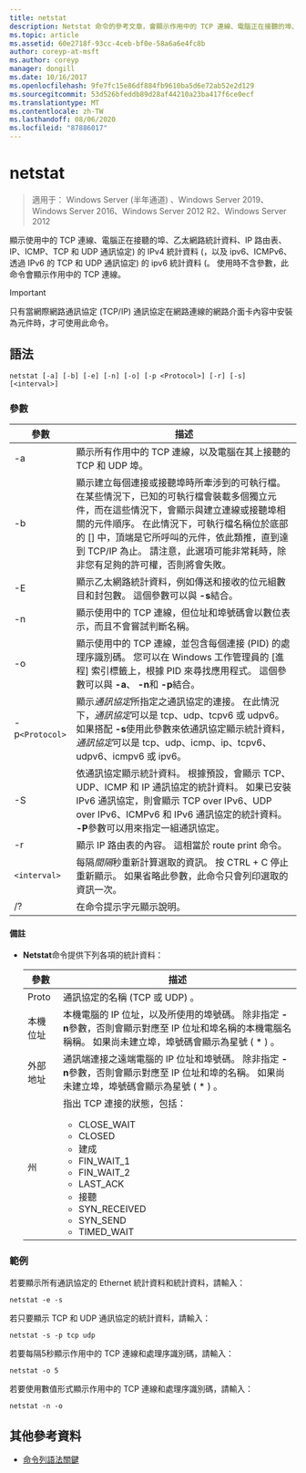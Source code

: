 ```yaml
---
title: netstat
description: Netstat 命令的參考文章，會顯示作用中的 TCP 連線、電腦正在接聽的埠、乙太網路統計資料、IP 路由表、IPv4 統計資料，以及 IPv6 統計資料。
ms.topic: article
ms.assetid: 60e2718f-93cc-4ceb-bf0e-58a6a6e4fc8b
author: coreyp-at-msft
ms.author: coreyp
manager: dongill
ms.date: 10/16/2017
ms.openlocfilehash: 9fe7fc15e86df884fb9610ba5d6e72ab52e2d129
ms.sourcegitcommit: 53d526bfeddb89d28af44210a23ba417f6ce0ecf
ms.translationtype: MT
ms.contentlocale: zh-TW
ms.lasthandoff: 08/06/2020
ms.locfileid: "87886017"
---
```

# <a name="netstat"></a>netstat

> 適用于： Windows Server (半年通道) 、Windows Server 2019、Windows Server 2016、Windows Server 2012 R2、Windows Server 2012

顯示使用中的 TCP 連線、電腦正在接聽的埠、乙太網路統計資料、IP 路由表、IP、ICMP、TCP 和 UDP 通訊協定) 的 IPv4 統計資料 (，以及 ipv6、ICMPv6、透過 IPv6 的 TCP 和 UDP 通訊協定) 的 ipv6 統計資料 (。 使用時不含參數，此命令會顯示作用中的 TCP 連線。

> [!IMPORTANT]
> 只有當網際網路通訊協定 (TCP/IP) 通訊協定在網路連線的網路介面卡內容中安裝為元件時，才可使用此命令。

## <a name="syntax"></a>語法

```
netstat [-a] [-b] [-e] [-n] [-o] [-p <Protocol>] [-r] [-s] [<interval>]
```

### <a name="parameters"></a>參數

| 參數 | 描述 |
| --------- | ----------- |
| -a | 顯示所有作用中的 TCP 連線，以及電腦在其上接聽的 TCP 和 UDP 埠。 |
| -b | 顯示建立每個連接或接聽埠時所牽涉到的可執行檔。 在某些情況下，已知的可執行檔會裝載多個獨立元件，而在這些情況下，會顯示與建立連線或接聽埠相關的元件順序。 在此情況下，可執行檔名稱位於底部的 [] 中，頂端是它所呼叫的元件，依此類推，直到達到 TCP/IP 為止。 請注意，此選項可能非常耗時，除非您有足夠的許可權，否則將會失敗。
| -E | 顯示乙太網路統計資料，例如傳送和接收的位元組數目和封包數。 這個參數可以與 **-s**結合。 |
| -n | 顯示使用中的 TCP 連線，但位址和埠號碼會以數位表示，而且不會嘗試判斷名稱。 |
| -o | 顯示使用中的 TCP 連線，並包含每個連接 (PID) 的處理序識別碼。 您可以在 Windows 工作管理員的 [進程] 索引標籤上，根據 PID 來尋找應用程式。 這個參數可以與 **-a**、 **-n**和 **-p**結合。 |
| -p`<Protocol>` | 顯示*通訊協定*所指定之通訊協定的連接。 在此情況下，*通訊協定*可以是 tcp、udp、tcpv6 或 udpv6。 如果搭配 **-s**使用此參數來依通訊協定顯示統計資料，*通訊協定*可以是 tcp、udp、icmp、ip、tcpv6、udpv6、icmpv6 或 ipv6。 |
| -S | 依通訊協定顯示統計資料。 根據預設，會顯示 TCP、UDP、ICMP 和 IP 通訊協定的統計資料。 如果已安裝 IPv6 通訊協定，則會顯示 TCP over IPv6、UDP over IPv6、ICMPv6 和 IPv6 通訊協定的統計資料。 **-P**參數可以用來指定一組通訊協定。 |
| -r | 顯示 IP 路由表的內容。 這相當於 route print 命令。 |
| `<interval>` | 每隔*間隔*秒重新計算選取的資訊。 按 CTRL + C 停止重新顯示。 如果省略此參數，此命令只會列印選取的資訊一次。 |
| /? | 在命令提示字元顯示說明。 |

#### <a name="remarks"></a>備註

- **Netstat**命令提供下列各項的統計資料：

    | 參數 | 描述 |
    | --------- | ----------- |
    | Proto | 通訊協定的名稱 (TCP 或 UDP) 。 |
    | 本機位址 | 本機電腦的 IP 位址，以及所使用的埠號碼。 除非指定 **-n**參數，否則會顯示對應至 IP 位址和埠名稱的本機電腦名稱稱。 如果尚未建立埠，埠號碼會顯示為星號 ( * ) 。 |
    | 外部地址 | 通訊端連接之遠端電腦的 IP 位址和埠號碼。 除非指定 **-n**參數，否則會顯示對應至 IP 位址和埠的名稱。 如果尚未建立埠，埠號碼會顯示為星號 ( * ) 。 |
    | 州 | 指出 TCP 連接的狀態，包括：<ul><li>CLOSE_WAIT</li><li>CLOSED</li><li>建成</li><li>FIN_WAIT_1</li><li>FIN_WAIT_2</li><li>LAST_ACK</li><li>接聽</li><li>SYN_RECEIVED</li><li>SYN_SEND</li><li>TIMED_WAIT</li></ul> |

### <a name="examples"></a>範例

若要顯示所有通訊協定的 Ethernet 統計資料和統計資料，請輸入：

```
netstat -e -s
```

若只要顯示 TCP 和 UDP 通訊協定的統計資料，請輸入：

```
netstat -s -p tcp udp
```

若要每隔5秒顯示作用中的 TCP 連線和處理序識別碼，請輸入：

```
netstat -o 5
```

若要使用數值形式顯示作用中的 TCP 連線和處理序識別碼，請輸入：

```
netstat -n -o
```

## <a name="additional-references"></a>其他參考資料

- [命令列語法關鍵](command-line-syntax-key.md)
